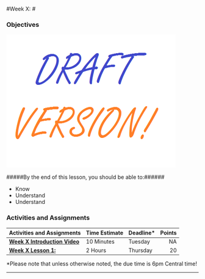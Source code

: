 #Week X: #
### Objectives ###

![Unix Image](../images/Draft_Version_picture.png)

#####By the end of this lesson, you should be able to:######

- Know 
- Understand 
- Understand 

### Activities and Assignments ###

|Activities and Assignments | Time Estimate | Deadline* | Points|
|:------| -----|-------|----------:|
|**[Week X Introduction Video][wv]** | 10 Minutes | Tuesday |NA|
|**[Week X Lesson 1: ](lesson1.md)**| 2 Hours |Thursday| 20|

*Please note that unless otherwise noted, the due time is 6pm Central time!

----------
[wv]: https://mediaspace.illinois.edu/media/
